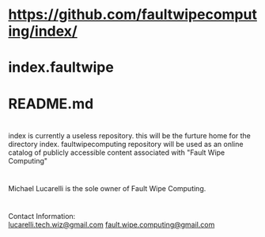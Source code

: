 # https://github.com/faultwipecomputing/index/
# index.faultwipe
# README.md
#
index is currently a useless repository.
this will be the furture home for the directory index.
faultwipecomputing repository will be used as an online catalog of publicly accessible content associated with "Fault Wipe Computing"
#
Michael Lucarelli is the sole owner of Fault Wipe Computing.
#
Contact Information:  
lucarelli.tech.wiz@gmail.com
fault.wipe.computing@gmail.com
#
#
#
#
#
#
#
#
#
